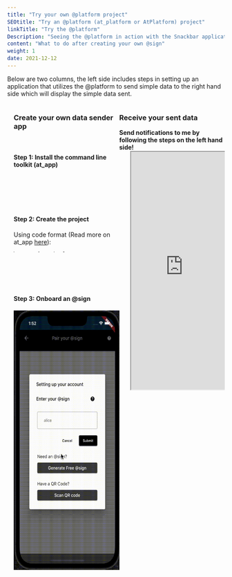 ```yaml
---
title: "Try your own @platform project"
SEOtitle: "Try an @platform (at_platform or AtPlatform) project"
linkTitle: "Try the @platform"
Description: "Seeing the @platform in action with the Snackbar application"
content: "What to do after creating your own @sign"
weight: 1
date: 2021-12-12
---
```


<style>
  .column {
  float: left;
  width: 50%;
}

/* Clear floats after the columns */
.row:after {
  content: "";
  display: table;
  clear: both;
}

.row {
  display: flex;
}

.column {
  flex: 50%;
}
</style>

<script>
function copyText(){
  navigator.clipboard.writeText('flutter pub global activate at_app');
  // document.getElementById("copyIcon").toggleClass("fas fa-copy fas fa-clipboard");

  // document.getElementById("copyIcon").hasClass("fas fa-copy){
  //   document.getElementById("copyIcon").addClass("fas fa-clipboard").removeClass("fas fa-copy");
  // } else {
  //   document.getElementById("copyIcon").addClass("fas fa-copy").removeClass("fas fa-clipboard");
  // }
  
  /* Alert the copied text */
  alert("Copied text");
}
function copyText2(){
  navigator.clipboard.writeText('at_app create [...options] path/to/your/project');
  /* Alert the copied text */
  alert("Copied text");
}
</script>

Below are two columns, the left side includes steps in setting up an application that utilizes the @platform to send simple data to the right hand side which will display the simple data sent.

<div class="row">
  <div class="column" style="padding-left:15px;">
  <!-- Step 1 -->
  <h3>Create your own data sender app</h3>
  <br>
  <h4> Step 1: Install the command line toolkit (at_app) </h4>
  <pre style="height:40px; width:400px;">
  <div style="margin-left:-15px; margin-top:-50px;">
  <code>flutter pub global activate at_app</code>
  </div>
  <div style="margin-top:-105px; margin-left:275px;"title="Copy to clipboard" onclick="copyText()">
        <i id="copyIcon" class="fas fa-copy"></i>
      </div>
  </pre>
  <!-- End of Step 1 -->

  <br>

  <!-- Step 2 -->

<h4> Step 2: Create the project </h4>
Using code format (Read more on at_app <a href="https://pub.dev/packages/at_app/example" target=_blank>here</a>):
<pre style="height: 50px; width:400px;">
  <div style="margin-left:-15px; margin-top:-50px;">
  <code>at_app create [...options] </code> 
  <div style="margin-left:-10px; margin-top:-45px;">
  <code> path/to/your/project</code>
  </div>
  </div>
  <div style="margin-top:-160px; margin-left:275px;"title="Copy to clipboard" onclick="copyText2()">
        <i id="copyIcon" class="fas fa-copy"></i>
      </div>
  </pre>
    <!-- End of Step 2 -->

<br>

  <!-- Step 3 -->

<h4> Step 3: Onboard an @sign </h4>

<img src="/Sample_Apps/croppedWT.gif" style="height:600px;">

  <!-- End of Step 3 -->

  </div>
  <!-- End of Steps column -->

  <div class="column" style="position:sticky;">
  <h3>Receive your sent data </h3>
  <b>
  Send notifications to me by following the steps on the left hand side!
  </b>
  <div style="padding-left:25px;">
  <iframe src="https://cconstab.github.io/snackbar/#/" title="Snackbar Code" style="height: 550px; width: 25vw;"></iframe>
  </div>
  </div>
